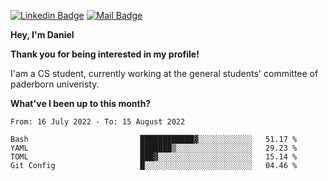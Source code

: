 [![Linkedin Badge](https://img.shields.io/badge/-LinkedIn-0e76a8?style=flat-square&logo=Linkedin&logoColor=white)](https://www.linkedin.com/in/daniel-negi-592ba3223/)
[![Mail Badge](https://img.shields.io/badge/Gmail-D14836?style=flat-square&logo=gmail&logoColor=white)](mailto:daniel.ravi.negi@googlemail.com)

**Hey, I'm Daniel**

**Thank you for being interested in my profile!**

I'am a CS student, currently working at the general students' committee of paderborn univeristy.

**What've I been up to this month?** 

<!--START_SECTION:waka-->

```text
From: 16 July 2022 - To: 15 August 2022

Bash                         ████████████▓░░░░░░░░░░░░   51.17 %
YAML                         ███████▒░░░░░░░░░░░░░░░░░   29.23 %
TOML                         ███▓░░░░░░░░░░░░░░░░░░░░░   15.14 %
Git Config                   █░░░░░░░░░░░░░░░░░░░░░░░░   04.46 %
```

<!--END_SECTION:waka-->
